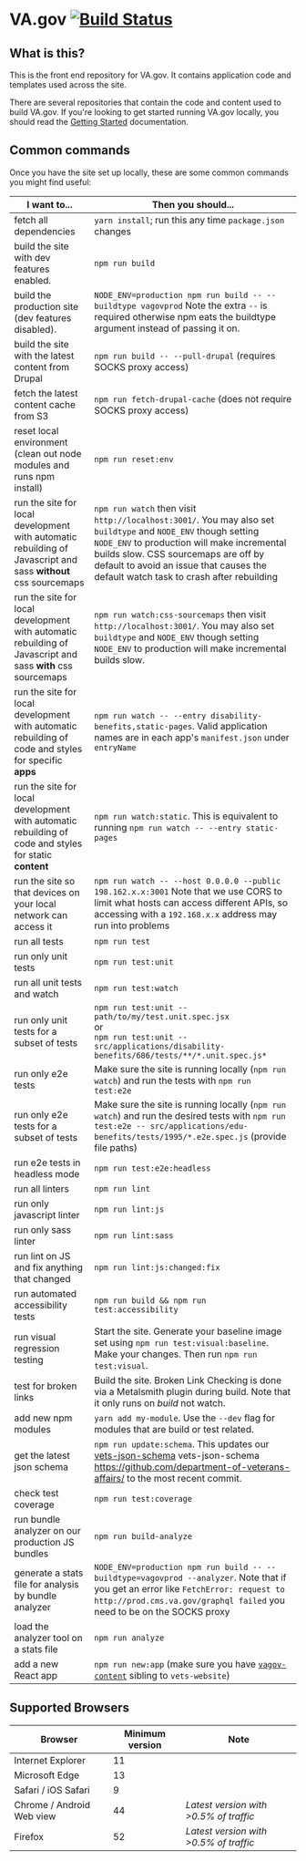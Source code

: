 # VA.gov [![Build Status](https://dev.vets.gov/jenkins/buildStatus/icon?job=testing/vets-website/master)](http://jenkins.vetsgov-internal/job/testing/job/vets-website/job/master/)

## What is this?

This is the front end repository for VA.gov. It contains application code and templates used across the site.

There are several repositories that contain the code and content used to build VA.gov. If you're looking to get started running VA.gov locally, you should read the [Getting Started](https://department-of-veterans-affairs.github.io/veteran-facing-services-tools/getting-started) documentation.

## Common commands

Once you have the site set up locally, these are some common commands you might find useful:

| I want to...                             | Then you should...                       |
| ---------------------------------------- | ---------------------------------------- |
| fetch all dependencies                   | `yarn install`; run this any time `package.json` changes |
| build the site with dev features enabled. | `npm run build`                          |
| build the production site (dev features disabled). | `NODE_ENV=production npm run build -- --buildtype vagovprod` Note the extra `--` is required otherwise npm eats the buildtype argument instead of passing it on. |
| build the site with the latest content from Drupal | `npm run build -- --pull-drupal` (requires SOCKS proxy access) |
| fetch the latest content cache from S3 | `npm run fetch-drupal-cache` (does not require SOCKS proxy access) |
| reset local environment (clean out node modules and runs npm install) | `npm run reset:env`                      |
| run the site for local development with automatic rebuilding of Javascript and sass **without** css sourcemaps | `npm run watch` then visit `http://localhost:3001/`. You may also set `buildtype` and `NODE_ENV` though setting `NODE_ENV` to production will make incremental builds slow. CSS sourcemaps are off by default to avoid an issue that causes the default watch task to crash after rebuilding |
| run the site for local development with automatic rebuilding of Javascript and sass **with** css sourcemaps| `npm run watch:css-sourcemaps` then visit `http://localhost:3001/`. You may also set `buildtype` and `NODE_ENV` though setting `NODE_ENV` to production will make incremental builds slow. |
| run the site for local development with automatic rebuilding of code and styles for specific **apps** | `npm run watch -- --entry disability-benefits,static-pages`. Valid application names are in each app's `manifest.json` under `entryName` |
| run the site for local development with automatic rebuilding of code and styles for static **content** | `npm run watch:static`. This is equivalent to running `npm run watch -- --entry static-pages` |
| run the site so that devices on your local network can access it  | `npm run watch -- --host 0.0.0.0 --public 198.162.x.x:3001` Note that we use CORS to limit what hosts can access different APIs, so accessing with a `192.168.x.x` address may run into problems |
| run all tests | `npm run test` |
| run only unit tests | `npm run test:unit` |
| run all unit tests and watch | `npm run test:watch` |
| run only unit tests for a subset of tests | `npm run test:unit -- path/to/my/test.unit.spec.jsx` <br> or <br> `npm run test:unit -- src/applications/disability-benefits/686/tests/**/*.unit.spec.js*` |
| run only e2e tests | Make sure the site is running locally (`npm run watch`) and run the tests with `npm run test:e2e` |
| run only e2e tests for a subset of tests | Make sure the site is running locally (`npm run watch`) and run the desired tests with `npm run test:e2e -- src/applications/edu-benefits/tests/1995/*.e2e.spec.js` (provide file paths) |
| run e2e tests in headless mode           | `npm run test:e2e:headless`              |
| run all linters                          | `npm run lint`                           |
| run only javascript linter               | `npm run lint:js`                        |
| run only sass linter                     | `npm run lint:sass`                      |
| run lint on JS and fix anything that changed | `npm run lint:js:changed:fix`      |
| run automated accessibility tests        | `npm run build && npm run test:accessibility` |
| run visual regression testing            | Start the site. Generate your baseline image set using `npm run test:visual:baseline`. Make your changes. Then run `npm run test:visual`.  |
| test for broken links                    | Build the site. Broken Link Checking is done via a Metalsmith plugin during build. Note that it only runs on *build* not watch. |
| add new npm modules                      | `yarn add my-module`. Use the `--dev` flag for modules that are build or test related. |
| get the latest json schema               | `npm run update:schema`. This updates our [vets-json-schema](https://github.com/department-of-veterans-affairs/vets-json-schema) vets-json-schema https://github.com/department-of-veterans-affairs/ to the most recent commit. |
| check test coverage                      | `npm run test:coverage`                  |
| run bundle analyzer on our production JS bundles | `npm run build-analyze`                  |
| generate a stats file for analysis by bundle analyzer | `NODE_ENV=production npm run build -- --buildtype=vagovprod --analyzer`. Note that if you get an error like `FetchError: request to http://prod.cms.va.gov/graphql failed` you need to be on the SOCKS proxy                  |
| load the analyzer tool on a stats file  | `npm run analyze`                  |
| add a new React app | `npm run new:app` (make sure you have [`vagov-content`](https://github.com/department-of-veterans-affairs/vagov-content/) sibling to `vets-website`) |

## Supported Browsers

| Browser                   | Minimum version | Note                                   |
| ------------------------- | --------------- | -------------------------------------- |
| Internet Explorer         | 11              |                                        |
| Microsoft Edge            | 13              |                                        |
| Safari / iOS Safari       | 9               |                                        |
| Chrome / Android Web view | 44              | _Latest version with >0.5% of traffic_ |
| Firefox                   | 52              | _Latest version with >0.5% of traffic_ |
